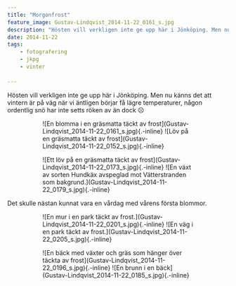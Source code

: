 ```yaml
---
title: "Morgonfrost"
feature_image: Gustav-Lindqvist_2014-11-22_0161_s.jpg
description: "Hösten vill verkligen inte ge upp här i Jönköping. Men nu känns det att vintern är på väg när vi äntligen börjar få lägre temperaturer,…"
date: 2014-11-22
tags: 
    - fotografering
    - jkpg
    - vinter

---
```


Hösten vill verkligen inte ge upp här i Jönköping. Men nu känns det att vintern är på väg när vi äntligen börjar få lägre temperaturer, någon ordentlig snö har inte setts röken av än dock ☹

<figure class="gallery -wide">
	<figure class="gallery-row">
		![En blomma i en gräsmatta täckt av frost](Gustav-Lindqvist_2014-11-22_0161_s.jpg){.-inline}
		![Löv på en gräsmatta täckt av frost](Gustav-Lindqvist_2014-11-22_0152_s.jpg){.-inline}
	</figure>
	<figure class="gallery-row">
		![Ett löv på en gräsmatta täckt av frost](Gustav-Lindqvist_2014-11-22_0173_s.jpg){.-inline}
		![En växt av sorten Hundkäx avspeglad mot Vätterstranden som bakgrund.](Gustav-Lindqvist_2014-11-22_0179_s.jpg){.-inline}
	</figure>
</figure>

Det skulle nästan kunnat vara en vårdag med vårens första blommor.

<figure class="gallery -wide">
	<figure class="gallery-row">
		![En mur i en park täckt av frost.](Gustav-Lindqvist_2014-11-22_0201_s.jpg){.-inline}
		![En väg i en park täckt av frost.](Gustav-Lindqvist_2014-11-22_0205_s.jpg){.-inline}
	</figure>
	<figure class="gallery-row">
		![En bäck med växter och gräs som hänger över täckta av frost](Gustav-Lindqvist_2014-11-22_0196_s.jpg){.-inline}
		![En brunn i en bäck](Gustav-Lindqvist_2014-11-22_0185_s.jpg){.-inline}
	</figure>
</figure>
